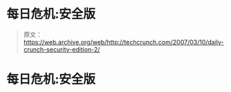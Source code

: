 # 每日危机:安全版 

> 原文：<https://web.archive.org/web/http://techcrunch.com/2007/03/10/daily-crunch-security-edition-2/>

# 每日危机:安全版